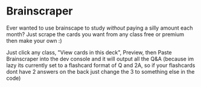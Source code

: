 # Brainscraper
Ever wanted to use brainscape to study *without* paying a silly amount each month?
Just scrape the cards you want from any class free or premium then make your own :)


Just click any class, "View cards in this deck", Preview, then Paste Brainscraper into the dev console and it will output all the Q&A 
(because im lazy its currently set to a flashcard format of Q and 2A, so if your flashcards dont have 2 answers on the back just change the 3 to something else in the code)
